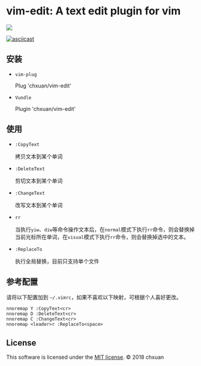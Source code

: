 vim-edit: A text edit plugin for vim
===============================================

![][1]

[![asciicast](https://asciinema.org/a/14.png)](https://asciinema.org/a/14)


## 安装
    
- `vim-plug`

    Plug 'chxuan/vim-edit'

- `Vundle`

    Plugin 'chxuan/vim-edit'

## 使用

- `:CopyText`

    拷贝文本到某个单词

- `:DeleteText`

    剪切文本到某个单词

- `:ChangeText`

    改写文本到某个单词

- `rr`

    当执行`yiw`、`diw`等命令操作文本后，在`normal`模式下执行`rr`命令，则会替换掉当前光标所在单词，在`visual`模式下执行`rr`命令，则会替换掉选中的文本。

- `:ReplaceTo`

    执行全局替换，目前只支持单个文件

## 参考配置

请将以下配置加到 `~/.vimrc`，如果不喜欢以下映射，可根据个人喜好更改。

    nnoremap Y :CopyText<cr>
    nnoremap D :DeleteText<cr>
    nnoremap C :ChangeText<cr>
    nnoremap <leader>r :ReplaceTo<space>


## License

This software is licensed under the [MIT license][2]. © 2018 chxuan


  [1]: https://raw.githubusercontent.com/chxuan/vim-edit/master/screenshots/vim-edit.png
  [2]: https://github.com/chxuan/vim-edit/blob/master/LICENSE
